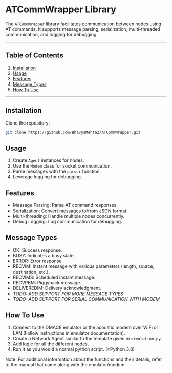 # **ATCommWrapper Library**

The `ATCommWrapper` library facilitates communication between nodes using AT commands. It supports message parsing, serialization, multi-threaded communication, and logging for debugging.

---

## **Table of Contents**
1. [Installation](#installation)
2. [Usage](#usage)
3. [Features](#features)
4. [Message Types](#message-types)
5. [How To Use](#how-to-use)

---

## **Installation**
Clone the repository:
   ```bash
   git clone https://github.com/BhavyaMehta2/ATCommWrapper.git
   ```
## **Usage**
1. Create `Agent` instances for nodes.
2. Use the `Modem` class for socket communication.
3. Parse messages with the `parser` function.
4. Leverage logging for debugging.

## **Features**
* Message Parsing: Parse AT command responses.
* Serialization: Convert messages to/from JSON format.
* Multi-threading: Handle multiple nodes concurrently.
* Debug Logging: Log communication for debugging.

## **Message Types**
* OK: Success response.
* BUSY: Indicates a busy state.
* ERROR: Error response.
* RECVIM: Instant message with various parameters (length, source, destination, etc.).
* RECVIMS: Scheduled instant message.
* RECVPBM: Piggyback message.
* DELIVEREDIM: Delivery acknowledgment.
* *TODO: ADD SUPPORT FOR MORE MESSAGE TYPES*
* *TODO: ADD SUPPORT FOR SERIAL COMMUNICATION WITH MODEM*

## **How To Use**
1. Connect to the DMACE emulator or the acoustic modem over WiFi or LAN (Follow instructions in emulator documentation).
2. Create a Network Agent similar to the template given in `simulation.py`.
3. Add logic for all the different nodes.
4. Run it as you would a normal python script. (≥Python 3.8)

Note: For additional information about the functions and their details, refer to the manual that came along with the emulator/modem.
